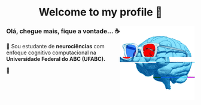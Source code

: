 <h1 align="center">Welcome to my profile 👋</h1>

<img align="right" src="/brain.gif?raw=true" width="200px"> 

### Olá, chegue mais, fique a vontade... ☕️ 

👤️ Sou estudante de **neurociências** com enfoque cognitivo computacional na **Universidade Federal do ABC (UFABC).**

🚩️






